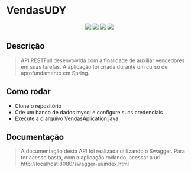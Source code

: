 # VendasUDY

<p align="center">
  <img src="https://img.shields.io/static/v1?label=Spring&message=framework&color=blue&style=for-the-badge&logo=spring"/>
  <img src="https://img.shields.io/static/v1?label=Java&message=Main Technology&color=blue&style=for-the-badge&logo=Java"/>
  <img src="https://img.shields.io/static/v1?label=license&message=MIT&color=green&style=for-the-badge"/>
  <img src="https://img.shields.io/static/v1?label=status&message=Done&color=green&style=for-the-badge"/>
<p>
  
## Descrição

> API RESTFull desenvolvida com a finalidade de auxiliar vendedores em suas tarefas.
> A aplicação foi criada durante um curso de aprofundamento em Spring.

## Como rodar

- Clone o repositório
- Crie um banco de dados mysql e configure suas credenciais
- Execute a o arquivo VendasAplication.java

## Documentação

> A documentação desta API foi realizada utilizando o Swagger.
> Para ter acesso basta, com a aplicação rodando, acessar a url:
> http://localhost:8080/swagger-ui/index.html
